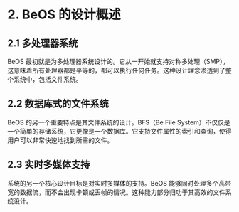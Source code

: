 # 2. BeOS 的设计概述

## 2.1 多处理器系统

BeOS 最初就是为多处理器系统设计的。它从一开始就支持对称多处理（SMP），这意味着所有处理器都是平等的，都可以执行任何任务。这种设计理念渗透到了整个系统中，包括文件系统。

## 2.2 数据库式的文件系统

BeOS 的另一个重要特点是其文件系统的设计。BFS（Be File System）不仅仅是一个简单的存储系统，它更像是一个数据库。它支持文件属性的索引和查询，使得用户可以非常快速地找到所需的文件。

## 2.3 实时多媒体支持

系统的另一个核心设计目标是对实时多媒体的支持。BeOS 能够同时处理多个高带宽的数据流，而不会出现卡顿或丢帧的情况。这种能力部分归功于其高效的文件系统设计。
